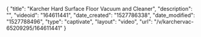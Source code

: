 {
    "title": "Karcher Hard Surface Floor Vacuum and Cleaner",
    "description": "",
    "videoid": "164611441",
    "date_created": "1527786338",
    "date_modified": "1527788496",
    "type": "captivate",
    "layout": "video",
    "url": "\/v\/karchervac-65209295\/164611441"
}